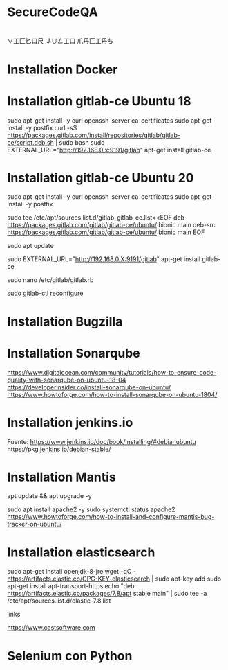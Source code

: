 # SecureCodeQA
# 
∨工匚匕口尺 Ｊ∪ㄥ工口 爪丹匚工丹ち
# Installation Docker


# Installation gitlab-ce Ubuntu 18 
sudo apt-get install -y curl openssh-server ca-certificates
sudo apt-get install -y postfix
curl -sS https://packages.gitlab.com/install/repositories/gitlab/gitlab-ce/script.deb.sh | sudo bash
sudo EXTERNAL_URL="http://192.168.0.x:9191/gitlab" apt-get install gitlab-ce

# Installation gitlab-ce Ubuntu 20

sudo apt-get install -y curl openssh-server ca-certificates
sudo apt-get install -y postfix

sudo tee /etc/apt/sources.list.d/gitlab_gitlab-ce.list<<EOF 
deb https://packages.gitlab.com/gitlab/gitlab-ce/ubuntu/ bionic main
deb-src https://packages.gitlab.com/gitlab/gitlab-ce/ubuntu/ bionic main
EOF

sudo apt update

sudo EXTERNAL_URL="http://192.168.0.X:9191/gitlab" apt-get install gitlab-ce

sudo nano /etc/gitlab/gitlab.rb

sudo gitlab-ctl reconfigure

# Installation Bugzilla


# Installation Sonarqube
https://www.digitalocean.com/community/tutorials/how-to-ensure-code-quality-with-sonarqube-on-ubuntu-18-04
https://developerinsider.co/install-sonarqube-on-ubuntu/
https://www.howtoforge.com/how-to-install-sonarqube-on-ubuntu-1804/
# Installation jenkins.io
Fuente:
https://www.jenkins.io/doc/book/installing/#debianubuntu
https://pkg.jenkins.io/debian-stable/
# Installation Mantis
apt update && apt upgrade -y

sudo apt install apache2 -y
sudo systemctl status apache2
https://www.howtoforge.com/how-to-install-and-configure-mantis-bug-tracker-on-ubuntu/

# Installation elasticsearch
sudo apt-get install openjdk-8-jre
wget -qO - https://artifacts.elastic.co/GPG-KEY-elasticsearch | sudo apt-key add 
sudo apt-get install apt-transport-https
echo "deb https://artifacts.elastic.co/packages/7.8/apt stable main" | sudo tee -a /etc/apt/sources.list.d/elastic-7.8.list



links

https://www.castsoftware.com


# Selenium con Python